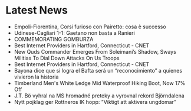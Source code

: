 # Latest News
-  Empoli-Fiorentina, Corsi furioso con Pairetto: cosa è successo
-  Udinese-Cagliari 1-1: Gaetano non basta a Ranieri
-  COMMEMORATING GOMBURZA
-  Best Internet Providers in Hartford, Connecticut - CNET
-  New Quds Commander Emerges From Soleimani’s Shadow, Sways Militias To Dial Down Attacks On Us Troops
-  Best Internet Providers in Hartford, Connecticut - CNET
-  Bayona dice que si logra el Bafta será un “reconocimiento” a quienes vivieron la historia
-  Timberland Men's White Ledge Mid Waterproof Hiking Boot, Now 17% Off
-  J.T. Bö vyhral na MS hromadné preteky a vyrovnal rekord Björndalena
-  Nytt pojklag ger Rottneros IK hopp: ”Viktigt att aktivera ungdomar”
